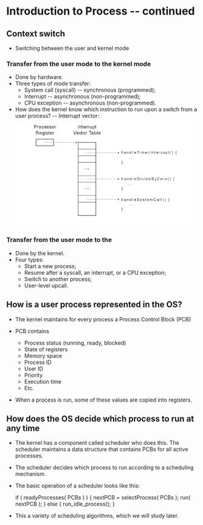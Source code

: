 # Introduction to Process -- continued

## Context switch ##

- Switching between the user and kernel mode

### Transfer from the user mode to the kernel mode

- Done by hardware.
- Three types of mode transfer:
  - System call (syscall) -- synchronous (programmed);
  - Interrupt -- asynchronous (non-programmed);
  - CPU exception -- asynchronous (non-programmed).
- How does the kernel know which instruction to run upon a switch from a
  user process? -- Interrupt vector:
![Interrupt vector](interruptVector.png)

### Transfer from the user mode to the 

- Done by the kernel.
- Four types:
  - Start a new process;
  - Resume after a syscall, an interrupt, or a CPU exception;
  - Switch to another process;
  - User-level upcall.


## How is a user process represented in the OS?

- The kernel maintains for every process a Process Control Block (PCB)
- PCB contains
  - Process status (running, ready, blocked)
  - State of registers
  - Memory space
  - Process ID
  - User ID
  - Priority
  - Execution time
  - Etc.

- When a process is run, some of these values are copied into
  registers.

## How does the OS decide which process to run at any time

	
- The kernel has a component called scheduler who does this.  The
  scheduler maintains a data structure that contains PCBs for all
  active processes.
- The scheduler decides which process to run according to a scheduling
  mechanism.
- The basic operation of a scheduler looks like this:

    if ( readyProcesses( PCBs ) ) {
	    nextPCB = selectProcess( PCBs );
	    run( nextPCB );
    } else {
	    run_idle_process();
    }

- This a variety of scheduling algorithms, which we will study later.





